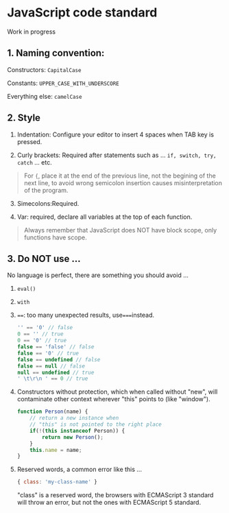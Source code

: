 # JavaScript code standard
Work in progress

## 1. Naming convention:

Constructors: ```CapitalCase```

Constants: ```UPPER_CASE_WITH_UNDERSCORE```

Everything else: ```camelCase```

## 2. Style

1. Indentation:
Configure your editor to insert 4 spaces when TAB key is pressed.

2. Curly brackets:
Required after statements such as ... ```if, switch, try, catch``` ... etc.
> For ```{```, place it at the end of the previous line, not the begining of the next line, to avoid wrong semicolon insertion causes misinterpretation of the program.

3. Simecolons:Required.

4. Var: required, declare all variables at the top of each function.
> Always remember that JavaScript does NOT have block scope, only functions have scope.


## 3. Do NOT use ...

No language is perfect, there are something you should avoid ...

1. ```eval()```
2. ```with```
3. ```==```: too many unexpected results, use```===```instead.

    ```javascript
    '' == '0' // false
    0 == '' // true
    0 == '0' // true
    false == 'false' // false
    false == '0' // true
    false == undefined // false
    false == null // false
    null == undefined // true
    ' \t\r\n ' == 0 // true
    ```

4. Constructors without protection, which when called without "new", will contaminate other context wherever "this" points to (like "window").

    ```javascript
    function Person(name) {
        // return a new instance when
        // "this" is not pointed to the right place
        if(!(this instanceof Person)) {
            return new Person();
        }
        this.name = name;
    }
    ```

5. Reserved words, a common error like this ...

    ```javascript
    { class: 'my-class-name' }
    ```

    "class" is a reserved word, the browsers with ECMAScript 3 standard will throw an error, but not the ones with ECMAScript 5 standard.
